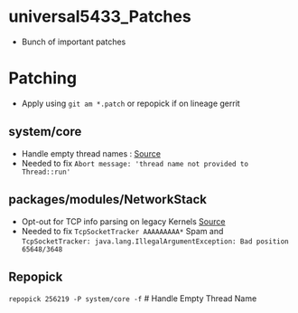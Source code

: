 #  universal5433_Patches
 * Bunch of important patches
 
# Patching
- Apply using `git am *.patch` or repopick if on lineage gerrit

## system/core
* Handle empty thread names : [Source](https://review.lineageos.org/c/LineageOS/android_system_core/+/256219)
* Needed to fix `Abort message: 'thread name not provided to Thread::run'`

## packages/modules/NetworkStack
* Opt-out for TCP info parsing on legacy Kernels [Source](https://github.com/ArrowOS/android_packages_modules_NetworkStack/commit/19bbd6fb49222c3849e8f9f8f5f2c56c61bdfc81)
* Needed to fix `TcpSocketTracker AAAAAAAAA*` Spam and `TcpSocketTracker: java.lang.IllegalArgumentException: Bad position 65648/3648`

## Repopick
`repopick 256219 -P system/core -f` # Handle Empty Thread Name
